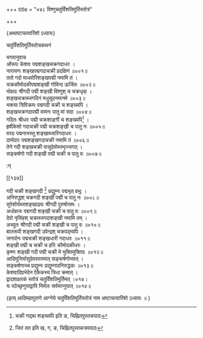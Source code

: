 +++
title = "०४८ विष्णुचतुर्विंशतिमूर्तिस्तोत्रं"

+++

\{अथाष्टाचत्वारिंशो ऽध्यायः\}

चतुर्विंशतिमूर्तिस्तोत्रकथनं  
    
भगवानुवाच  
ओंरूपः केशवः पद्मशङ्खचक्रगदाधरः   ।  
नारायणः शङ्खपद्मगदाचक्री प्रदक्षिणं   ॥००१॥  
ततो गदो माधवोरिशङ्खपद्मी नमामि तं ।  
चक्रकौमोदकीपद्मशङ्खी गोविन्द ऊर्जितः ॥००२॥  
भोक्षदः श्रीगदी पद्मी शङ्खी विष्णुश् च चक्रधृक्   ।  
शङ्खचक्राब्जगदिनं मधुसूदनमानमे ॥००३॥  
भक्त्या त्रिविक्रमः पद्मगदी चक्री च शङ्ख्यपि ।  
शङ्खचक्रगदापद्मी वामनः पातु मां सदा   ॥००४॥  
गदितः श्रीधरः पद्मी चक्रशार्ङ्गी च शङ्ख्यपि[^२]   ।  
हृषीकेशो गदाचक्री पद्मी चक्रशङ्खी च पातु नः   ॥००५॥  
वरदः पद्मनाभस्तु शङ्खाब्जारिगदाधरः ।  
दामोदरः पद्मशङ्खगदाचक्री नमामि तं ॥००६॥  
तेने गदी शङ्खचक्री वासुदेवोब्जभृज्जगत् ।  
सङ्कर्षणो गदी शङ्खी पद्मी चक्री च पातु वः   ॥००७॥  
    
:न्  
    
[^१]: जितं तत इति ख, ग, ङ, चिह्नितपुस्तकत्रयपाठः  
    
[^२]: चक्री गद्यथ शङ्ख्यपि इति ङ, चिह्नितपुस्तकपाठः  

[[१३७]]
    
गदी चक्री शङ्खगदी [^१] प्रद्युम्नः पद्मभृत् प्रभुः   ।  
अनिरुद्धश् चक्रगदी शङ्खी पद्मी च पातु नः   ॥००८॥  
सुरेशोर्यब्जशङ्खाढ्यः श्रीगदी पुरुषोत्तमः   ।  
अधोक्षजः पद्मगदी शङ्खी चक्री च पातु वः   ॥००९॥  
देवो नृसिंहश् चक्राब्जगदाशङ्खी नमामि तम्   ।  
अच्युतः श्रीगदी पद्मी चक्री शङ्खी च पातु वः   ॥०१०॥  
बालरूपी शङ्खगदी उपेन्द्रश् चक्रपद्म्यपि ।  
जनार्दनः पद्मचक्री शङ्खधारी गदाधरः   ॥०११॥  
शङ्खी पद्मी च चक्री च हरिः कौमोदकीधरः   ।  
कृष्णः शङ्खी गदी पद्मी चक्री मे भुक्तिमुक्तिदः   ॥०१२॥  
आदिमूत्तिर्वासुदेवस्तस्मात् सङ्कर्षणोभवत् ।  
सङ्कर्षणाच्च प्रद्युम्नः प्रद्युम्नादनिरुद्धकः   ॥०१३॥  
केशवादिप्रभेदेन ऐकैकस्य त्रिधा क्रमात् ।  
द्वादशाक्षरकं स्तोत्रं चतुर्विंशतिमूर्तिमत् ।०१४।  
यः पठेच्छृणुयाद्वापि निर्मलः सर्वमाप्नुयात्   ॥०१४॥  
    
\{इत्य् आदिमहापुराणे आग्नेये चतुर्विंशतिमूर्तिस्तोत्रं नाम अष्टाचत्वारिंशो ऽध्यायः ॥  }
    